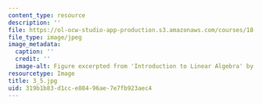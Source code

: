 ```yaml
---
content_type: resource
description: ''
file: https://ol-ocw-studio-app-production.s3.amazonaws.com/courses/18-06sc-linear-algebra-fall-2011/319b1b83d1cce88496ae7e7fb923aec4_3_5.jpg
file_type: image/jpeg
image_metadata:
  caption: ''
  credit: ''
  image-alt: Figure excerpted from 'Introduction to Linear Algebra' by G.S. Strang
resourcetype: Image
title: 3_5.jpg
uid: 319b1b83-d1cc-e884-96ae-7e7fb923aec4
---
```

